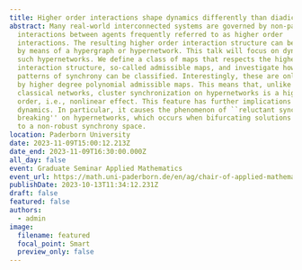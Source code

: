 ```yaml
---
title: Higher order interactions shape dynamics differently than diadic interactions
abstract: Many real-world interconnected systems are governed by non-pairwise
  interactions between agents frequently referred to as higher order
  interactions. The resulting higher order interaction structure can be encoded
  by means of a hypergraph or hypernetwork. This talk will focus on dynamics of
  such hypernetworks. We define a class of maps that respects the higher order
  interaction structure, so-called admissible maps, and investigate how robust
  patterns of synchrony can be classified. Interestingly, these are only defined
  by higher degree polynomial admissible maps. This means that, unlike in
  classical networks, cluster synchronization on hypernetworks is a higher
  order, i.e., nonlinear effect. This feature has further implications for the
  dynamics. In particular, it causes the phenomenon of ``reluctant synchrony
  breaking'' on hypernetworks, which occurs when bifurcating solutions lie close
  to a non-robust synchrony space.
location: Paderborn University
date: 2023-11-09T15:00:12.213Z
date_end: 2023-11-09T16:30:00.000Z
all_day: false
event: Graduate Seminar Applied Mathematics
event_url: https://math.uni-paderborn.de/en/ag/chair-of-applied-mathematics/lehre/graduate-seminar
publishDate: 2023-10-13T11:34:12.231Z
draft: false
featured: false
authors:
  - admin
image:
  filename: featured
  focal_point: Smart
  preview_only: false
---
```

